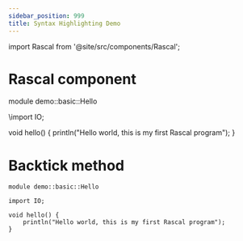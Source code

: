 ```yaml
---
sidebar_position: 999
title: Syntax Highlighting Demo
---
```

import Rascal from '@site/src/components/Rascal';

# Rascal component

<Rascal>
module demo::basic::Hello

\import IO;

void hello() {
    println("Hello world, this is my first Rascal program");
}
</Rascal>

# Backtick method

```rascal
module demo::basic::Hello

import IO;

void hello() {
    println("Hello world, this is my first Rascal program");
}
```